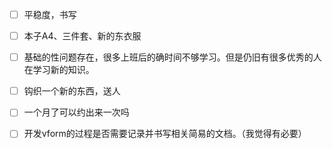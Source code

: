 - [ ] 平稳度，书写
- [ ] 本子A4、三件套、新的东衣服
- [ ] 基础的性问题存在，很多上班后的确时间不够学习。但是仍旧有很多优秀的人在学习新的知识。
- [ ] 钩织一个新的东西，送人
- [ ] 一个月了可以约出来一次吗



- [ ] 开发vform的过程是否需要记录并书写相关简易的文档。（我觉得有必要）

